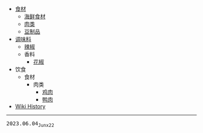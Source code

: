- [食材](/0003_食材)
  - [海鲜食材](/0004_食材_海鲜)
  - [肉类](/0005_食材_肉类)
  - [豆制品](/0006_食材_豆制品)
- [调味料](/0007_调味料)
  - [辣椒](/0009_调味料_辣椒)
  - 香料
    - [花椒](/0008_调味料_香料_花椒)
- 饮食
  - 食材
    - 肉类
      - [鸡肉](/0011_饮食_食材_肉类_鸡肉)
      - [鸭肉](/0010_饮食_食材_肉类_鸭肉)
- [Wiki History](/hist)

---
<kbd>2023.06.04<sub>Junx22</sub></kbd>
